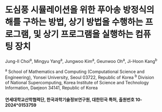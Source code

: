 # 도심풍 시뮬레이션을 위한 푸아송 방정식의 해를 구하는 방법, 상기 방법을 수행하는 프로그램, 및 상기 프로그램을 실행하는 컴퓨팅 장치
<!-- author: Jung-Il Choi, Mingyu Yang, Jungwoo Kim, Geunwoo Oh, Ji-Hoon Kang -->

Jung-Il Choi<sup>a</sup>, Mingyu Yang<sup>a</sup>, Jungwoo Kim<sup>a</sup>, Geunwoo Oh<sup>a</sup>, Ji-Hoon Kang<sup>b</sup>

<sup>a</sup> School of Mathematics and Computing (Computational Science and Engineering), Yonsei University, Seoul 03722, Republic of Korea
<sup>b</sup> Division of National Supercomputing, Korea Institute of Science and Technology Information, Daejeon 34141, Republic of Korea

#### 연세대학교산학협력단, 한국과학기술정보연구원, 대한민국 특허, 출원번호 10-2024*0153759
